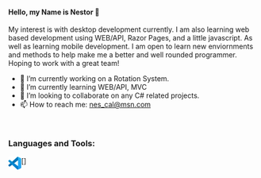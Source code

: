 #### Hello, my Name is Nestor 👋

My interest is with desktop development currently. I am also learning web based development using WEB/API, Razor Pages, and a little javascript. As well as learning mobile development. I am open to learn new enviornments and methods to help make me a better and well rounded programmer. Hoping to work with a great team!

- 🔭 I’m currently working on a Rotation System.
- 🌱 I’m currently learning WEB/API, MVC 
- 👯 I’m looking to collaborate on any C# related projects. 
- 📫 How to reach me: nes_cal@msn.com

<br />

### Languages and Tools:

[<img align="left" alt="Visual Studio Code" width="26px" src="https://raw.githubusercontent.com/github/explore/80688e429a7d4ef2fca1e82350fe8e3517d3494d/topics/visual-studio-code/visual-studio-code.png" />]
